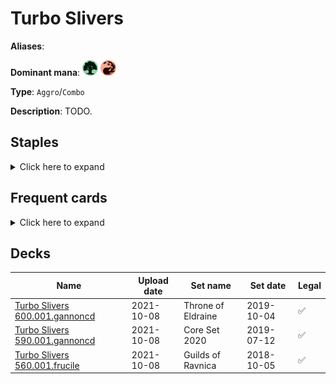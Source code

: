 # Turbo Slivers

**Aliases**: 

**Dominant mana**: <img src="../resources/images/mana/G.png" width="25"/> <img src="../resources/images/mana/R.png" width="25"/>

**Type**: `Aggro`/`Combo`

**Description**: TODO.

## **Staples**

<details>
  <summary>Click here to expand</summary>
<a href="https://scryfall.com/card/tmp/182/heart-sliver"><img src="https://c1.scryfall.com/file/scryfall-cards/normal/front/2/7/27a83ab6-0d15-49e4-90e3-b3a2a095c632.jpg?1562053260" width="300"/></a>
<a href="https://scryfall.com/card/iko/163/lead-the-stampede"><img src="https://c1.scryfall.com/file/scryfall-cards/normal/front/9/e/9e76b676-c7a3-4de6-a78d-3059a0df83f2.jpg?1591227752" width="300"/></a>
<a href="https://scryfall.com/card/tpr/226/metallic-sliver"><img src="https://c1.scryfall.com/file/scryfall-cards/normal/front/0/f/0f302984-9bf6-4583-865a-5545711e7a27.jpg?1562428620" width="300"/></a>
<a href="https://scryfall.com/card/tpr/182/muscle-sliver"><img src="https://c1.scryfall.com/file/scryfall-cards/normal/front/f/3/f36faada-4f9c-43f9-b3e4-55714737a5c9.jpg?1562432218" width="300"/></a>
<a href="https://scryfall.com/card/m14/189/predatory-sliver"><img src="https://c1.scryfall.com/file/scryfall-cards/normal/front/a/2/a2e37de8-66a1-4afa-aa6f-1151f849dfa8.jpg?1562833161" width="300"/></a>
<a href="https://scryfall.com/card/m14/157/striking-sliver"><img src="https://c1.scryfall.com/file/scryfall-cards/normal/front/4/e/4ee9254b-3d98-4477-a82e-1450cf3ee96e.jpg?1562829076" width="300"/></a>
<a href="https://scryfall.com/card/tsr/246/virulent-sliver"><img src="https://c1.scryfall.com/file/scryfall-cards/normal/front/d/5/d5082a2a-e8b1-4799-ad29-a632d95ae1da.jpg?1619403749" width="300"/></a>

</details>


## **Frequent cards**

<details>
  <summary>Click here to expand</summary>
<a href="https://scryfall.com/card/mh1/119/bladeback-sliver"><img src="https://c1.scryfall.com/file/scryfall-cards/normal/front/7/0/7066c9ab-9420-46f9-a6c7-ce4d5273e2fa.jpg?1562201804" width="300"/></a>
<a href="https://scryfall.com/card/jmp/302/chain-lightning"><img src="https://c1.scryfall.com/file/scryfall-cards/normal/front/b/7/b7cef88c-0ad6-47c4-b6c8-f989586aa635.jpg?1601077393" width="300"/></a>
<a href="https://scryfall.com/card/rtr/93/electrickery"><img src="https://c1.scryfall.com/file/scryfall-cards/normal/front/5/e/5ed81ee8-d5e4-4127-876e-9bff81f9c726.jpg?1562787062" width="300"/></a>
<a href="https://scryfall.com/card/tsr/205/gemhide-sliver"><img src="https://c1.scryfall.com/file/scryfall-cards/normal/front/1/1/110887a5-cbfd-431f-9208-06acc4ed2602.jpg?1619398035" width="300"/></a>
<a href="https://scryfall.com/card/lgn/102/hunter-sliver"><img src="https://c1.scryfall.com/file/scryfall-cards/normal/front/c/a/ca9aea1a-6f50-4f66-9f36-2e214dce41b4.jpg?1562935688" width="300"/></a>
<a href="https://scryfall.com/card/jmp/342/lightning-bolt"><img src="https://c1.scryfall.com/file/scryfall-cards/normal/front/c/e/ce711943-c1a1-43a0-8b89-8d169cfb8e06.jpg?1618695786" width="300"/></a>
<a href="https://scryfall.com/card/mm2/149/mutagenic-growth"><img src="https://c1.scryfall.com/file/scryfall-cards/normal/front/2/e/2e0861a2-1858-47af-8154-20a977c2b298.jpg?1562260231" width="300"/></a>
<a href="https://scryfall.com/card/tsr/230/spinneret-sliver"><img src="https://c1.scryfall.com/file/scryfall-cards/normal/front/7/f/7f86e30d-d9e8-48f7-8bd1-f2645f0ab3f4.jpg?1619398674" width="300"/></a>
<a href="https://scryfall.com/card/mh1/235/universal-automaton"><img src="https://c1.scryfall.com/file/scryfall-cards/normal/front/5/3/53c682e2-c90f-4f4b-9010-00b099e85518.jpg?1592137189" width="300"/></a>
<a href="https://scryfall.com/card/mh1/193/winding-way"><img src="https://c1.scryfall.com/file/scryfall-cards/normal/front/4/e/4e5d9776-b6ce-4ad6-8acc-69115ba5de76.jpg?1562202277" width="300"/></a>

</details>


## **Decks**

| Name | Upload date | Set name | Set date | Legal |
| -----| ----------- | -------- | -------- | ----- |
| [Turbo Slivers 600.001.gannoncd](https://www.mtggoldfish.com/deck/4351048) | 2021-10-08 | Throne of Eldraine | 2019-10-04 | ✅ |
| [Turbo Slivers 590.001.gannoncd](https://www.mtggoldfish.com/deck/4351137) | 2021-10-08 | Core Set 2020 | 2019-07-12 | ✅ |
| [Turbo Slivers 560.001.frucile](https://www.mtggoldfish.com/deck/4351138) | 2021-10-08 | Guilds of Ravnica | 2018-10-05 | ✅ |


